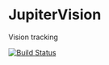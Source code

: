 JupiterVision
=============

Vision tracking

[![Build Status](https://travis-ci.org/first3574/JupiterVision.svg?branch=master)](https://travis-ci.org/first3574/JupiterVision)
